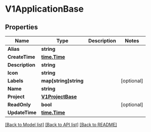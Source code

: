# V1ApplicationBase

## Properties

Name | Type | Description | Notes
------------ | ------------- | ------------- | -------------
**Alias** | **string** |  | 
**CreateTime** | [**time.Time**](time.Time.md) |  | 
**Description** | **string** |  | 
**Icon** | **string** |  | 
**Labels** | **map[string]string** |  | [optional] 
**Name** | **string** |  | 
**Project** | [**V1ProjectBase**](V1ProjectBase.md) |  | 
**ReadOnly** | **bool** |  | [optional] 
**UpdateTime** | [**time.Time**](time.Time.md) |  | 

[[Back to Model list]](../README.md#documentation-for-models) [[Back to API list]](../README.md#documentation-for-api-endpoints) [[Back to README]](../README.md)


